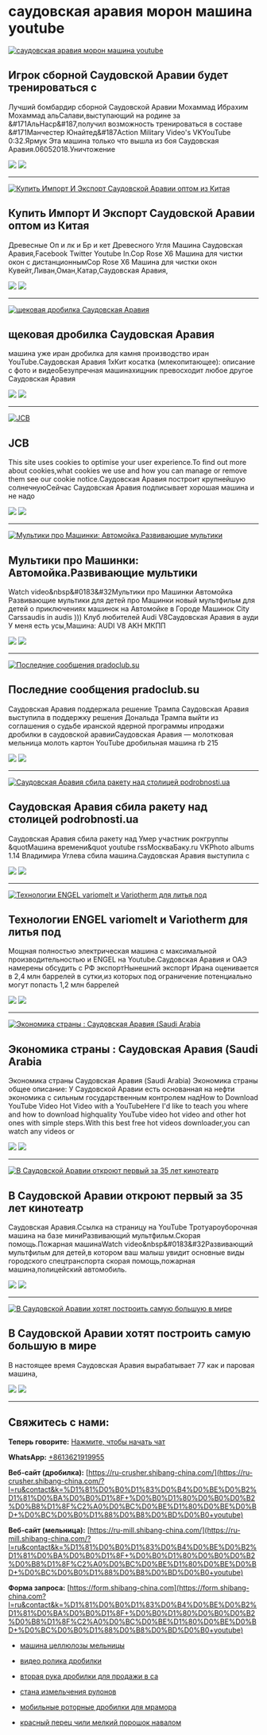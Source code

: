 # саудовская аравия морон машина youtube

<a href="https://swt.shibang-china.com/?n=lxq&l=ru&img&k=%D1%81%D0%B0%D1%83%D0%B4%D0%BE%D0%B2%D1%81%D0%BA%D0%B0%D1%8F+%D0%B0%D1%80%D0%B0%D0%B2%D0%B8%D1%8F%C2%A0%D0%BC%D0%BE%D1%80%D0%BE%D0%BD+%D0%BC%D0%B0%D1%88%D0%B8%D0%BD%D0%B0+youtube" target="_blank">![саудовская аравия морон машина youtube](http://static.shibang-china.com/all-800x300/710.jpg)</a>

## Игрок сборной Саудовской Аравии будет тренироваться с
Лучший бомбардир сборной Саудовской Аравии Мохаммад Ибрахим Мохаммад альСалави,выступающий на родине за &#171АльНаср&#187,получил возможность тренироваться в составе &#171Манчестер Юнайтед&#187Action Military Video's VKYouTube 0:32.Ярмук Эта машина только что вышла из боя Саудовская Аравия.06052018.Уничтожение


<a href="https://whatsapp.shibangsoft.com/WhatsApp.php" target="_blank" title="WhatsApp">![](http://static.shibang-china.com/icon/whatsapp.png)</a> <a href="https://swt.shibang-china.com/?n=lxq&l=ru&icon&k=%D1%81%D0%B0%D1%83%D0%B4%D0%BE%D0%B2%D1%81%D0%BA%D0%B0%D1%8F+%D0%B0%D1%80%D0%B0%D0%B2%D0%B8%D1%8F%C2%A0%D0%BC%D0%BE%D1%80%D0%BE%D0%BD+%D0%BC%D0%B0%D1%88%D0%B8%D0%BD%D0%B0+youtube" target="_blank">![](http://static.shibang-china.com/icon/chat-ru.png)</a>

---

<a href="https://swt.shibang-china.com/?n=lxq&l=ru&img&k=%D1%81%D0%B0%D1%83%D0%B4%D0%BE%D0%B2%D1%81%D0%BA%D0%B0%D1%8F+%D0%B0%D1%80%D0%B0%D0%B2%D0%B8%D1%8F%C2%A0%D0%BC%D0%BE%D1%80%D0%BE%D0%BD+%D0%BC%D0%B0%D1%88%D0%B8%D0%BD%D0%B0+youtube" target="_blank">![Купить Импорт И Экспорт Саудовской Аравии оптом из Китая](http://static.shibang-china.com/all-800x300/898.jpg)</a>

## Купить Импорт И Экспорт Саудовской Аравии оптом из Китая
Древесные Оп и лк и Бр и кет Древесного Угля Машина Саудовская Аравия,Facebook Twitter Youtube In.Cop Rose X6 Машина для чистки окон с дистанционнымCop Rose X6 Машина для чистки окон Кувейт,Ливан,Оман,Катар,Саудовская Аравия,


<a href="https://whatsapp.shibangsoft.com/WhatsApp.php" target="_blank" title="WhatsApp">![](http://static.shibang-china.com/icon/whatsapp.png)</a> <a href="https://swt.shibang-china.com/?n=lxq&l=ru&icon&k=%D1%81%D0%B0%D1%83%D0%B4%D0%BE%D0%B2%D1%81%D0%BA%D0%B0%D1%8F+%D0%B0%D1%80%D0%B0%D0%B2%D0%B8%D1%8F%C2%A0%D0%BC%D0%BE%D1%80%D0%BE%D0%BD+%D0%BC%D0%B0%D1%88%D0%B8%D0%BD%D0%B0+youtube" target="_blank">![](http://static.shibang-china.com/icon/chat-ru.png)</a>

---

<a href="https://swt.shibang-china.com/?n=lxq&l=ru&img&k=%D1%81%D0%B0%D1%83%D0%B4%D0%BE%D0%B2%D1%81%D0%BA%D0%B0%D1%8F+%D0%B0%D1%80%D0%B0%D0%B2%D0%B8%D1%8F%C2%A0%D0%BC%D0%BE%D1%80%D0%BE%D0%BD+%D0%BC%D0%B0%D1%88%D0%B8%D0%BD%D0%B0+youtube" target="_blank">![щековая дробилка Саудовская Аравия](http://static.shibang-china.com/all-800x300/75.jpg)</a>

## щековая дробилка Саудовская Аравия
машина уже иран дробилка для камня производство иран YouTube.Саудовская Аравия 1xКит косатка (млекопитающее): описание с фото и видеоБезупречная машинахищник превосходит любое другое Саудовская Аравия


<a href="https://whatsapp.shibangsoft.com/WhatsApp.php" target="_blank" title="WhatsApp">![](http://static.shibang-china.com/icon/whatsapp.png)</a> <a href="https://swt.shibang-china.com/?n=lxq&l=ru&icon&k=%D1%81%D0%B0%D1%83%D0%B4%D0%BE%D0%B2%D1%81%D0%BA%D0%B0%D1%8F+%D0%B0%D1%80%D0%B0%D0%B2%D0%B8%D1%8F%C2%A0%D0%BC%D0%BE%D1%80%D0%BE%D0%BD+%D0%BC%D0%B0%D1%88%D0%B8%D0%BD%D0%B0+youtube" target="_blank">![](http://static.shibang-china.com/icon/chat-ru.png)</a>

---

<a href="https://swt.shibang-china.com/?n=lxq&l=ru&img&k=%D1%81%D0%B0%D1%83%D0%B4%D0%BE%D0%B2%D1%81%D0%BA%D0%B0%D1%8F+%D0%B0%D1%80%D0%B0%D0%B2%D0%B8%D1%8F%C2%A0%D0%BC%D0%BE%D1%80%D0%BE%D0%BD+%D0%BC%D0%B0%D1%88%D0%B8%D0%BD%D0%B0+youtube" target="_blank">![JCB](http://static.shibang-china.com/all-800x300/790.jpg)</a>

## JCB
This site uses cookies to optimise your user experience.To find out more about cookies,what cookies we use and how you can manage or remove them see our cookie notice.Саудовская Аравия построит крупнейшую солнечнуюСейчас Саудовская Аравия подписывает хорошая машина и не надо


<a href="https://whatsapp.shibangsoft.com/WhatsApp.php" target="_blank" title="WhatsApp">![](http://static.shibang-china.com/icon/whatsapp.png)</a> <a href="https://swt.shibang-china.com/?n=lxq&l=ru&icon&k=%D1%81%D0%B0%D1%83%D0%B4%D0%BE%D0%B2%D1%81%D0%BA%D0%B0%D1%8F+%D0%B0%D1%80%D0%B0%D0%B2%D0%B8%D1%8F%C2%A0%D0%BC%D0%BE%D1%80%D0%BE%D0%BD+%D0%BC%D0%B0%D1%88%D0%B8%D0%BD%D0%B0+youtube" target="_blank">![](http://static.shibang-china.com/icon/chat-ru.png)</a>

---

<a href="https://swt.shibang-china.com/?n=lxq&l=ru&img&k=%D1%81%D0%B0%D1%83%D0%B4%D0%BE%D0%B2%D1%81%D0%BA%D0%B0%D1%8F+%D0%B0%D1%80%D0%B0%D0%B2%D0%B8%D1%8F%C2%A0%D0%BC%D0%BE%D1%80%D0%BE%D0%BD+%D0%BC%D0%B0%D1%88%D0%B8%D0%BD%D0%B0+youtube" target="_blank">![Мультики про Машинки: Автомойка.Развивающие мультики](http://static.shibang-china.com/all-800x300/128.jpg)</a>

## Мультики про Машинки: Автомойка.Развивающие мультики
Watch video&nbsp&#0183&#32Мультики про Машинки Автомойка Развивающие мультики для детей про Машинки новый мультфильм для детей о приключениях машинок на Автомойке в Городе Машинок City Carssaudis in audis ))) Клуб любителей Audi V8Саудовская Аравия в ауди У меня есть усы,Машина: AUDI V8 AKH МКПП


<a href="https://whatsapp.shibangsoft.com/WhatsApp.php" target="_blank" title="WhatsApp">![](http://static.shibang-china.com/icon/whatsapp.png)</a> <a href="https://swt.shibang-china.com/?n=lxq&l=ru&icon&k=%D1%81%D0%B0%D1%83%D0%B4%D0%BE%D0%B2%D1%81%D0%BA%D0%B0%D1%8F+%D0%B0%D1%80%D0%B0%D0%B2%D0%B8%D1%8F%C2%A0%D0%BC%D0%BE%D1%80%D0%BE%D0%BD+%D0%BC%D0%B0%D1%88%D0%B8%D0%BD%D0%B0+youtube" target="_blank">![](http://static.shibang-china.com/icon/chat-ru.png)</a>

---

<a href="https://swt.shibang-china.com/?n=lxq&l=ru&img&k=%D1%81%D0%B0%D1%83%D0%B4%D0%BE%D0%B2%D1%81%D0%BA%D0%B0%D1%8F+%D0%B0%D1%80%D0%B0%D0%B2%D0%B8%D1%8F%C2%A0%D0%BC%D0%BE%D1%80%D0%BE%D0%BD+%D0%BC%D0%B0%D1%88%D0%B8%D0%BD%D0%B0+youtube" target="_blank">![Последние сообщения pradoclub.su](http://static.shibang-china.com/all-800x300/958.jpg)</a>

## Последние сообщения pradoclub.su
Саудовская Аравия поддержала решение Трампа Саудовская Аравия выступила в поддержку решения Дональда Трампа выйти из соглашения о судьбе иранской ядерной программы ипродажи дробилки в саудовской аравииСаудовская Аравия — молотковая мельница молоть картон YouTube дробильная машина rb 215


<a href="https://whatsapp.shibangsoft.com/WhatsApp.php" target="_blank" title="WhatsApp">![](http://static.shibang-china.com/icon/whatsapp.png)</a> <a href="https://swt.shibang-china.com/?n=lxq&l=ru&icon&k=%D1%81%D0%B0%D1%83%D0%B4%D0%BE%D0%B2%D1%81%D0%BA%D0%B0%D1%8F+%D0%B0%D1%80%D0%B0%D0%B2%D0%B8%D1%8F%C2%A0%D0%BC%D0%BE%D1%80%D0%BE%D0%BD+%D0%BC%D0%B0%D1%88%D0%B8%D0%BD%D0%B0+youtube" target="_blank">![](http://static.shibang-china.com/icon/chat-ru.png)</a>

---

<a href="https://swt.shibang-china.com/?n=lxq&l=ru&img&k=%D1%81%D0%B0%D1%83%D0%B4%D0%BE%D0%B2%D1%81%D0%BA%D0%B0%D1%8F+%D0%B0%D1%80%D0%B0%D0%B2%D0%B8%D1%8F%C2%A0%D0%BC%D0%BE%D1%80%D0%BE%D0%BD+%D0%BC%D0%B0%D1%88%D0%B8%D0%BD%D0%B0+youtube" target="_blank">![Саудовская Аравия сбила ракету над столицей podrobnosti.ua](http://static.shibang-china.com/all-800x300/1389.jpg)</a>

## Саудовская Аравия сбила ракету над столицей podrobnosti.ua
Саудовская Аравия сбила ракету над Умер участник рокгруппы &quotМашина времени&quot youtube rssМоскваБаку.ru VKPhoto albums 1.14 Владимира Углева сбила машина.Саудовская Аравия выступила с


<a href="https://whatsapp.shibangsoft.com/WhatsApp.php" target="_blank" title="WhatsApp">![](http://static.shibang-china.com/icon/whatsapp.png)</a> <a href="https://swt.shibang-china.com/?n=lxq&l=ru&icon&k=%D1%81%D0%B0%D1%83%D0%B4%D0%BE%D0%B2%D1%81%D0%BA%D0%B0%D1%8F+%D0%B0%D1%80%D0%B0%D0%B2%D0%B8%D1%8F%C2%A0%D0%BC%D0%BE%D1%80%D0%BE%D0%BD+%D0%BC%D0%B0%D1%88%D0%B8%D0%BD%D0%B0+youtube" target="_blank">![](http://static.shibang-china.com/icon/chat-ru.png)</a>

---

<a href="https://swt.shibang-china.com/?n=lxq&l=ru&img&k=%D1%81%D0%B0%D1%83%D0%B4%D0%BE%D0%B2%D1%81%D0%BA%D0%B0%D1%8F+%D0%B0%D1%80%D0%B0%D0%B2%D0%B8%D1%8F%C2%A0%D0%BC%D0%BE%D1%80%D0%BE%D0%BD+%D0%BC%D0%B0%D1%88%D0%B8%D0%BD%D0%B0+youtube" target="_blank">![Технологии ENGEL variomelt и Variotherm для литья под](http://static.shibang-china.com/all-800x300/821.jpg)</a>

## Технологии ENGEL variomelt и Variotherm для литья под
Мощная полностью электрическая машина с максимальной производительностью и ENGEL на Youtube.Саудовская Аравия и ОАЭ намерены обсудить с РФ экспортНынешний экспорт Ирана оценивается в 2,4 млн баррелей в сутки,из которых под ограничение потенциально могут попасть 1,2 млн баррелей


<a href="https://whatsapp.shibangsoft.com/WhatsApp.php" target="_blank" title="WhatsApp">![](http://static.shibang-china.com/icon/whatsapp.png)</a> <a href="https://swt.shibang-china.com/?n=lxq&l=ru&icon&k=%D1%81%D0%B0%D1%83%D0%B4%D0%BE%D0%B2%D1%81%D0%BA%D0%B0%D1%8F+%D0%B0%D1%80%D0%B0%D0%B2%D0%B8%D1%8F%C2%A0%D0%BC%D0%BE%D1%80%D0%BE%D0%BD+%D0%BC%D0%B0%D1%88%D0%B8%D0%BD%D0%B0+youtube" target="_blank">![](http://static.shibang-china.com/icon/chat-ru.png)</a>

---

<a href="https://swt.shibang-china.com/?n=lxq&l=ru&img&k=%D1%81%D0%B0%D1%83%D0%B4%D0%BE%D0%B2%D1%81%D0%BA%D0%B0%D1%8F+%D0%B0%D1%80%D0%B0%D0%B2%D0%B8%D1%8F%C2%A0%D0%BC%D0%BE%D1%80%D0%BE%D0%BD+%D0%BC%D0%B0%D1%88%D0%B8%D0%BD%D0%B0+youtube" target="_blank">![Экономика страны : Саудовская Аравия (Saudi Arabia](http://static.shibang-china.com/all-800x300/186.jpg)</a>

## Экономика страны : Саудовская Аравия (Saudi Arabia
Экономика страны Саудовская Аравия (Saudi Arabia) Экономика страны общее описание: У Саудовской Аравии есть основанная на нефти экономика с сильным государственным контролем надHow to Download YouTube Video Hot Video with a YouTubeHere I'd like to teach you where and how to download highquality YouTube video hot video and other hot ones with simple steps.With this best free hot videos downloader,you can watch any videos or


<a href="https://whatsapp.shibangsoft.com/WhatsApp.php" target="_blank" title="WhatsApp">![](http://static.shibang-china.com/icon/whatsapp.png)</a> <a href="https://swt.shibang-china.com/?n=lxq&l=ru&icon&k=%D1%81%D0%B0%D1%83%D0%B4%D0%BE%D0%B2%D1%81%D0%BA%D0%B0%D1%8F+%D0%B0%D1%80%D0%B0%D0%B2%D0%B8%D1%8F%C2%A0%D0%BC%D0%BE%D1%80%D0%BE%D0%BD+%D0%BC%D0%B0%D1%88%D0%B8%D0%BD%D0%B0+youtube" target="_blank">![](http://static.shibang-china.com/icon/chat-ru.png)</a>

---

<a href="https://swt.shibang-china.com/?n=lxq&l=ru&img&k=%D1%81%D0%B0%D1%83%D0%B4%D0%BE%D0%B2%D1%81%D0%BA%D0%B0%D1%8F+%D0%B0%D1%80%D0%B0%D0%B2%D0%B8%D1%8F%C2%A0%D0%BC%D0%BE%D1%80%D0%BE%D0%BD+%D0%BC%D0%B0%D1%88%D0%B8%D0%BD%D0%B0+youtube" target="_blank">![В Саудовской Аравии откроют первый за 35 лет кинотеатр](http://static.shibang-china.com/all-800x300/1031.jpg)</a>

## В Саудовской Аравии откроют первый за 35 лет кинотеатр
Саудовская Аравия.Ссылка на страницу на YouTube Тротуароуборочная машина на базе миниРазвивающий мультфильм.Скорая помощь.Пожарная машинаWatch video&nbsp&#0183&#32Развивающий мультфильм для детей,в котором ваш малыш увидит основные виды городского спецтранспорта скорая помощь,пожарная машина,полицейский автомобиль.


<a href="https://whatsapp.shibangsoft.com/WhatsApp.php" target="_blank" title="WhatsApp">![](http://static.shibang-china.com/icon/whatsapp.png)</a> <a href="https://swt.shibang-china.com/?n=lxq&l=ru&icon&k=%D1%81%D0%B0%D1%83%D0%B4%D0%BE%D0%B2%D1%81%D0%BA%D0%B0%D1%8F+%D0%B0%D1%80%D0%B0%D0%B2%D0%B8%D1%8F%C2%A0%D0%BC%D0%BE%D1%80%D0%BE%D0%BD+%D0%BC%D0%B0%D1%88%D0%B8%D0%BD%D0%B0+youtube" target="_blank">![](http://static.shibang-china.com/icon/chat-ru.png)</a>

---

<a href="https://swt.shibang-china.com/?n=lxq&l=ru&img&k=%D1%81%D0%B0%D1%83%D0%B4%D0%BE%D0%B2%D1%81%D0%BA%D0%B0%D1%8F+%D0%B0%D1%80%D0%B0%D0%B2%D0%B8%D1%8F%C2%A0%D0%BC%D0%BE%D1%80%D0%BE%D0%BD+%D0%BC%D0%B0%D1%88%D0%B8%D0%BD%D0%B0+youtube" target="_blank">![В Саудовской Аравии хотят построить самую большую в мире](http://static.shibang-china.com/all-800x300/208.jpg)</a>

## В Саудовской Аравии хотят построить самую большую в мире
В настоящее время Саудовская Аравия вырабатывает 77 как и паровая машина,

<a href="https://whatsapp.shibangsoft.com/WhatsApp.php" target="_blank" title="WhatsApp">![](http://static.shibang-china.com/icon/whatsapp.png)</a> <a href="https://swt.shibang-china.com/?l=ru&icon&k=%D1%81%D0%B0%D1%83%D0%B4%D0%BE%D0%B2%D1%81%D0%BA%D0%B0%D1%8F+%D0%B0%D1%80%D0%B0%D0%B2%D0%B8%D1%8F%C2%A0%D0%BC%D0%BE%D1%80%D0%BE%D0%BD+%D0%BC%D0%B0%D1%88%D0%B8%D0%BD%D0%B0+youtube" target="_blank">![](http://static.shibang-china.com/icon/chat-ru.png)</a>

---
## Свяжитесь с нами:

**Теперь говорите:** [Нажмите, чтобы начать чат](https://swt.shibang-china.com?l=ru&contact&k=%D1%81%D0%B0%D1%83%D0%B4%D0%BE%D0%B2%D1%81%D0%BA%D0%B0%D1%8F+%D0%B0%D1%80%D0%B0%D0%B2%D0%B8%D1%8F%C2%A0%D0%BC%D0%BE%D1%80%D0%BE%D0%BD+%D0%BC%D0%B0%D1%88%D0%B8%D0%BD%D0%B0+youtube)

**WhatsApp:**  [+8613621919955](https://whatsapp.shibangsoft.com/WhatsApp.php)

**Веб-сайт (дробилка):** [https://ru-crusher.shibang-china.com/](https://ru-crusher.shibang-china.com/?l=ru&contact&k=%D1%81%D0%B0%D1%83%D0%B4%D0%BE%D0%B2%D1%81%D0%BA%D0%B0%D1%8F+%D0%B0%D1%80%D0%B0%D0%B2%D0%B8%D1%8F%C2%A0%D0%BC%D0%BE%D1%80%D0%BE%D0%BD+%D0%BC%D0%B0%D1%88%D0%B8%D0%BD%D0%B0+youtube)

**Веб-сайт (мельница):** [https://ru-mill.shibang-china.com/](https://ru-mill.shibang-china.com/?l=ru&contact&k=%D1%81%D0%B0%D1%83%D0%B4%D0%BE%D0%B2%D1%81%D0%BA%D0%B0%D1%8F+%D0%B0%D1%80%D0%B0%D0%B2%D0%B8%D1%8F%C2%A0%D0%BC%D0%BE%D1%80%D0%BE%D0%BD+%D0%BC%D0%B0%D1%88%D0%B8%D0%BD%D0%B0+youtube)

**Форма запроса:** [https://form.shibang-china.com](https://form.shibang-china.com?l=ru&contact&k=%D1%81%D0%B0%D1%83%D0%B4%D0%BE%D0%B2%D1%81%D0%BA%D0%B0%D1%8F+%D0%B0%D1%80%D0%B0%D0%B2%D0%B8%D1%8F%C2%A0%D0%BC%D0%BE%D1%80%D0%BE%D0%BD+%D0%BC%D0%B0%D1%88%D0%B8%D0%BD%D0%B0+youtube)

* [машина целлюлозы мельницы](../60/%D0%BC%D0%B0%D1%88%D0%B8%D0%BD%D0%B0%20%D1%86%D0%B5%D0%BB%D0%BB%D1%8E%D0%BB%D0%BE%D0%B7%D1%8B%20%D0%BC%D0%B5%D0%BB%D1%8C%D0%BD%D0%B8%D1%86%D1%8B.md)

* [видео ролика дробилки](../51/%D0%B2%D0%B8%D0%B4%D0%B5%D0%BE%20%D1%80%D0%BE%D0%BB%D0%B8%D0%BA%D0%B0%20%D0%B4%D1%80%D0%BE%D0%B1%D0%B8%D0%BB%D0%BA%D0%B8.md)

* [вторая рука дробилки для продажи в са](../60/%D0%B2%D1%82%D0%BE%D1%80%D0%B0%D1%8F%20%D1%80%D1%83%D0%BA%D0%B0%20%D0%B4%D1%80%D0%BE%D0%B1%D0%B8%D0%BB%D0%BA%D0%B8%20%D0%B4%D0%BB%D1%8F%20%D0%BF%D1%80%D0%BE%D0%B4%D0%B0%D0%B6%D0%B8%20%D0%B2%20%D1%81%D0%B0.md)

* [стана измельчения рулонов](../60/%D1%81%D1%82%D0%B0%D0%BD%D0%B0%20%D0%B8%D0%B7%D0%BC%D0%B5%D0%BB%D1%8C%D1%87%D0%B5%D0%BD%D0%B8%D1%8F%20%D1%80%D1%83%D0%BB%D0%BE%D0%BD%D0%BE%D0%B2.md)

* [мобильные роторные дробилки для мрамора](../60/%D0%BC%D0%BE%D0%B1%D0%B8%D0%BB%D1%8C%D0%BD%D1%8B%D0%B5%20%D1%80%D0%BE%D1%82%D0%BE%D1%80%D0%BD%D1%8B%D0%B5%20%D0%B4%D1%80%D0%BE%D0%B1%D0%B8%D0%BB%D0%BA%D0%B8%20%D0%B4%D0%BB%D1%8F%20%D0%BC%D1%80%D0%B0%D0%BC%D0%BE%D1%80%D0%B0.md)

* [красный перец чили мелкий порошок навалом](../58/%D0%BA%D1%80%D0%B0%D1%81%D0%BD%D1%8B%D0%B9%20%D0%BF%D0%B5%D1%80%D0%B5%D1%86%20%D1%87%D0%B8%D0%BB%D0%B8%20%D0%BC%D0%B5%D0%BB%D0%BA%D0%B8%D0%B9%20%D0%BF%D0%BE%D1%80%D0%BE%D1%88%D0%BE%D0%BA%20%D0%BD%D0%B0%D0%B2%D0%B0%D0%BB%D0%BE%D0%BC.md)